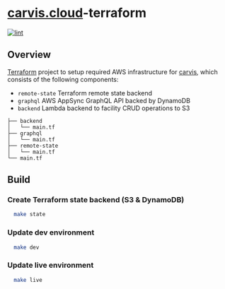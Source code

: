 # [carvis.cloud](https://carvis.cloud)-terraform

[![lint](https://github.com/project-carvis/carvis-terraform/actions/workflows/terraform-lint.yml/badge.svg)](https://github.com/project-carvis/carvis-terraform/actions/workflows/terraform-lint.yml)

## Overview

[Terraform](https://www.terraform.io/) project to setup required AWS infrastructure for [carvis](https://cavis.cloud), which consists of the following components:

- `remote-state` Terraform remote state backend
- `graphql` AWS AppSync GraphQL API backed by DynamoDB
- `backend` Lambda backend to facility CRUD operations to S3

```tree
├── backend
│   └── main.tf
├── graphql
│   └── main.tf
├── remote-state
│   └── main.tf
└── main.tf
```

## Build

### Create Terraform state backend (S3 & DynamoDB)

```bash
  make state
```

### Update dev environment

```bash
  make dev
```

### Update live environment

```bash
  make live
```

